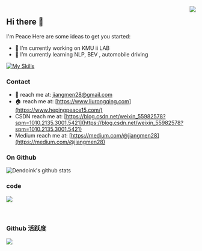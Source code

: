 <img align="right" src="https://count.getloli.com/get/@:hepingpeace?theme=rule34">

## Hi there 👋
I'm Peace 
Here are some ideas to get you started:

- 🔭 I’m currently working on KMU ii LAB
- 🌱 I’m currently learning NLP, BEV , automobile driving


[![My Skills](https://skillicons.dev/icons?i=c,cpp,python,pytorch)](https://skillicons.dev)



### Contact
- :email: reach me at: <jiangmen28@gmail.com>
- :house: reach me at: [https://www.liurongqing.com](https://www.hepingpeace15.com/)
- CSDN reach me at: [https://blog.csdn.net/weixin_55982578?spm=1010.2135.3001.5421](https://blog.csdn.net/weixin_55982578?spm=1010.2135.3001.5421)
- Medium reach me at: [https://medium.com/@jiangmen28](https://medium.com/@jiangmen28)
 


### On Github
![Dendoink's github stats](https://github-readme-stats.vercel.app/api?username=hepingpeace&show_icons=true&theme=radical&count_private=true)

### code

[![](https://github-readme-stats.vercel.app/api/pin/?username=hepingpeace&repo=Llama2.0_inf)](https://github.com/hepingpeace/Llama2.0_inf)
<br><br><br>

### Github 活跃度
[![](https://activity-graph.herokuapp.com/graph?username=Minori-ty&theme=dracula)](https://github.com/ashutosh00710/github-readme-activity-graph)
